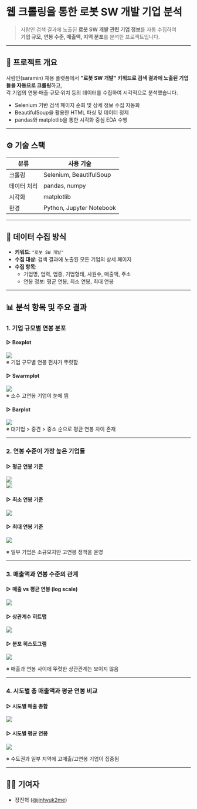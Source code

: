 # 웹 크롤링을 통한 로봇 SW 개발 기업 분석

> 사람인 검색 결과에 노출된 **로봇 SW 개발 관련 기업 정보**를 자동 수집하여  
> **기업 규모, 연봉 수준, 매출액, 지역 분포**를 분석한 프로젝트입니다.

---

## 📌 프로젝트 개요

사람인(saramin) 채용 플랫폼에서 **"로봇 SW 개발" 키워드로 검색 결과에 노출된 기업들을 자동으로 크롤링**하고,  
각 기업의 연봉·매출·규모·위치 등의 데이터를 수집하여 시각적으로 분석했습니다.

- Selenium 기반 검색 페이지 순회 및 상세 정보 수집 자동화
- BeautifulSoup을 활용한 HTML 파싱 및 데이터 정제
- pandas와 matplotlib을 통한 시각화 중심 EDA 수행

---

## ⚙️ 기술 스택

| 분류 | 사용 기술 |
|------|-----------|
| 크롤링 | Selenium, BeautifulSoup |
| 데이터 처리 | pandas, numpy |
| 시각화 | matplotlib |
| 환경 | Python, Jupyter Notebook |

---

## 📂 데이터 수집 방식

- **키워드**: `"로봇 SW 개발"`
- **수집 대상**: 검색 결과에 노출된 모든 기업의 상세 페이지
- **수집 항목**:
  - 기업명, 업력, 업종, 기업형태, 사원수, 매출액, 주소
  - 연봉 정보: 평균 연봉, 최소 연봉, 최대 연봉

---

## 📊 분석 항목 및 주요 결과

### 1. 기업 규모별 연봉 분포

#### ▷ Boxplot  
![](img/기업규모_box.png)  
※ 기업 규모별 연봉 편차가 뚜렷함

#### ▷ Swarmplot  
![](img/기업규모_swarm.png)  
※ 소수 고연봉 기업이 눈에 띔

#### ▷ Barplot  
![](img/기업규모_bar.png)  
※ 대기업 > 중견 > 중소 순으로 평균 연봉 차이 존재

---

### 2. 연봉 수준이 가장 높은 기업들

#### ▷ 평균 연봉 기준  
![](img/top_avg_salary_bar.png)  
![](img/top_avg_salary_table.png)

#### ▷ 최소 연봉 기준  
![](img/top_min_salary_bar.png)

#### ▷ 최대 연봉 기준  
![](img/top_max_salary_bar.png)

※ 일부 기업은 소규모지만 고연봉 정책을 운영

---

### 3. 매출액과 연봉 수준의 관계

#### ▷ 매출 vs 평균 연봉 (log scale)  
![](img/revenue_vs_salary_logscatter.png)

#### ▷ 상관계수 히트맵  
![](img/salary_corr_heatmap.png)

#### ▷ 분포 히스토그램  
![](img/salary_revenue_dist.png)

※ 매출과 연봉 사이에 뚜렷한 상관관계는 보이지 않음

---

### 4. 시도별 총 매출액과 평균 연봉 비교

#### ▷ 시도별 매출 총합  
![](img/province_total_revenue.png)

#### ▷ 시도별 평균 연봉  
![](img/province_avg_salary.png)

※ 수도권과 일부 지역에 고매출/고연봉 기업이 집중됨

---

## 🧑‍💻 기여자

- 장진혁 ([@jinhyuk2me](https://github.com/jinhyuk2me))
